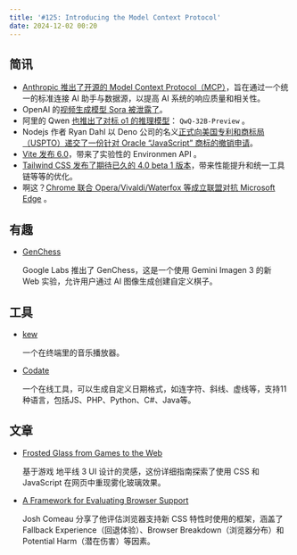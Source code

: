 ```yaml
---
title: '#125: Introducing the Model Context Protocol'
date: 2024-12-02 00:20
---
```




## 简讯

- [Anthropic 推出了开源的 Model Context Protocol（MCP）](https://www.anthropic.com/news/model-context-protocol)，旨在通过一个统一的标准连接 AI 助手与数据源，以提高 AI 系统的响应质量和相关性。
- OpenAI 的[视频生成模型 Sora 被泄露了](https://x.com/rowancheung/status/1861454630447624208)。
- 阿里的 Qwen [也推出了对标 o1 的推理模型](https://qwenlm.github.io/blog/qwq-32b-preview)： `QwQ-32B-Preview` 。
- Nodejs 作者 Ryan Dahl 以 Deno 公司的名义[正式向美国专利和商标局（USPTO）递交了一份针对 Oracle “JavaScript” 商标的撤销申请](https://deno.com/blog/deno-v-oracle)。
- [Vite 发布 6.0](https://vite.dev/blog/announcing-vite6.html)，带来了实验性的 Environmen API 。
- [Tailwind CSS 发布了期待已久的 4.0 beta 1 版本](https://tailwindcss.com/blog/tailwindcss-v4-beta)，带来性能提升和统一工具链等等的优化。
- 啊这？[Chrome 联合 Opera/Vivaldi/Waterfox 等成立联盟对抗 Microsoft Edge](https://www.landiannews.com/archives/106821.html) 。

## 有趣

- [GenChess](https://labs.google/genchess)
  
    Google Labs 推出了 GenChess，这是一个使用 Gemini Imagen 3 的新 Web 实验，允许用户通过 AI 图像生成创建自定义棋子。
    

## 工具

- [kew](https://github.com/ravachol/kew)
  
    一个在终端里的音乐播放器。
    
- [Codate](https://codate.io/)
  
    一个在线工具，可以生成自定义日期格式，如连字符、斜线、虚线等，支持11种语言，包括JS、PHP、Python、C#、Java等。
    

## 文章

- [Frosted Glass from Games to the Web](https://www.tyleo.com/html-glass.html)
  
    基于游戏 地平线 3 UI 设计的灵感，这份详细指南探索了使用 CSS 和 JavaScript 在网页中重现雾化玻璃效果。
    
- [A Framework for Evaluating Browser Support](https://www.joshwcomeau.com/css/browser-support/)
  
    Josh Comeau 分享了他评估浏览器支持新 CSS 特性时使用的框架，涵盖了 Fallback Experience（回退体验）、Browser Breakdown（浏览器分布）和 Potential Harm（潜在伤害）等因素。